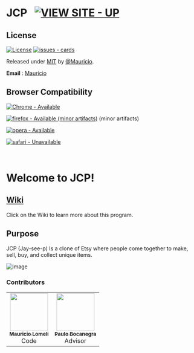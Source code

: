 # JCP &nbsp; [![VIEW SITE - UP](https://img.shields.io/badge/VIEW_SITE-UP-2ea44f?style=for-the-badge&logo=heroku)](https://jcp-crafter.herokuapp.com/#/home)


## License
[![License](https://img.shields.io/badge/License-MIT-blue)](https://github.com/mjlomeli/jcp/blob/main/LICENSE)
[![issues - cards](https://img.shields.io/github/issues/mjlomeli/jcp)](https://github.com/mjlomeli/jcp/issues)

Released under [MIT](/LICENSE) by [@Mauricio](https://github.com/mjlomeli/jcp/blob/main/LICENSE).

**Email** : [Mauricio](mailto:developer.mauricio.jr.lomeli@gmail.com)


## Browser Compatibility
[![Chrome - Available](https://img.shields.io/badge/Chrome-Available-2ea44f?style=for-the-badge&logo=google+chrome)](https://www.google.com/chrome/)

[![firefox - Available (minor artifacts)](https://img.shields.io/badge/firefox-Available-2ea44f?style=for-the-badge&logo=firefox)](https://www.mozilla.org/) (minor artifacts)

[![opera - Available](https://img.shields.io/badge/opera-Available-2ea44f?style=for-the-badge&logo=opera&logoColor=red)](https://www.opera.com/)

[![safari - Unavailable](https://img.shields.io/badge/safari-Unavailable-critical?style=for-the-badge&logo=safari&logoColor=blue)](https://www.apple.com/safari/)

<br>

# Welcome to JCP!

## [Wiki](https://github.com/mjlomeli/jcp/wiki)
Click on the Wiki to learn more about this program.

## Purpose

JCP (Jay-see-p) Is a clone of Etsy where people come together to make, sell, buy, and collect unique items.

![image](https://github.com/mjlomeli/jcp/wiki/images/favorites.gif)


### Contributors

<table>
  <tr>
      <td id="mauricio" align="center">
         <a href="https://github.com/mjlomeli">
         <img src="https://avatars.githubusercontent.com/u/46548793?v=4" width="100px;" alt=""/><br />
         <sub><b>Mauricio Lomeli</b></sub></a><br />
         <label>Code</label>
      </td>
      <td id="paulo" align="center">
         <a href="https://www.linkedin.com/in/paulo-bocanegra">
         <img src="https://secure.gravatar.com/avatar/c90a96bff8b9b6d8b373f26e17851899?secure=true&size=300" width="100px;" alt=""/><br />
         <sub><b>Paulo Bocanegra</b></sub></a><br />
         <label>Advisor</label>
      </td>
   </tr>
</table>
